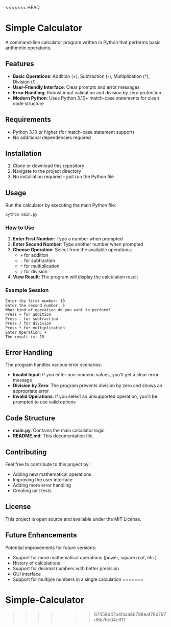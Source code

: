 <<<<<<< HEAD
# Simple Calculator

A command-line calculator program written in Python that performs basic arithmetic operations.

## Features

- **Basic Operations**: Addition (+), Subtraction (-), Multiplication (*), Division (/)
- **User-Friendly Interface**: Clear prompts and error messages
- **Error Handling**: Robust input validation and division by zero protection
- **Modern Python**: Uses Python 3.10+ match-case statements for clean code structure

## Requirements

- Python 3.10 or higher (for match-case statement support)
- No additional dependencies required

## Installation

1. Clone or download this repository
2. Navigate to the project directory
3. No installation required - just run the Python file

## Usage

Run the calculator by executing the main Python file:

```bash
python main.py
```

### How to Use

1. **Enter First Number**: Type a number when prompted
2. **Enter Second Number**: Type another number when prompted  
3. **Choose Operation**: Select from the available operations:
   - `+` for addition
   - `-` for subtraction
   - `*` for multiplication
   - `/` for division
4. **View Result**: The program will display the calculation result

### Example Session

```
Enter the first number: 10
Enter the second number: 5
What kind of operation do you want to perform?
Press + for addition
Press - for subtraction
Press / for division
Press * for multiplication
Enter Operation: +
The result is: 15
```

## Error Handling

The program handles various error scenarios:

- **Invalid Input**: If you enter non-numeric values, you'll get a clear error message
- **Division by Zero**: The program prevents division by zero and shows an appropriate error
- **Invalid Operations**: If you select an unsupported operation, you'll be prompted to use valid options

## Code Structure

- **main.py**: Contains the main calculator logic
- **README.md**: This documentation file

## Contributing

Feel free to contribute to this project by:
- Adding new mathematical operations
- Improving the user interface
- Adding more error handling
- Creating unit tests

## License

This project is open source and available under the MIT License.

## Future Enhancements

Potential improvements for future versions:
- Support for more mathematical operations (power, square root, etc.)
- History of calculations
- Support for decimal numbers with better precision
- GUI interface
- Support for multiple numbers in a single calculation 
=======
# Simple-Calculator
>>>>>>> 67459d47a4faaa86798eaf78d797d8b76c04e911
